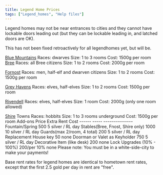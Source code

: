 ```yaml
---
title: Legend Home Prices
tags: ["Legend_homes", "Help files"]
---
```

Legend homes may not be near entrances to cities and they cannot have
lockable doors leading out (but they can be lockable leading in, and
latched doors are OK).

This has not been fixed retroactively for all legendhomes yet, but will
be.

[Blue Mountains](Blue_Mountains "wikilink") Races: dwarves Size: 1 to 3
rooms Cost: 1500g per room [Bree](Bree "wikilink") Races: all Bree
citizens Size: 1 to 2 rooms Cost: 2000g per room

[Fornost](Fornost "wikilink") Races: men, half-elf and dwarven citizens
Size: 1 to 2 rooms Cost: 1500g per room

[Grey Havens](Grey_Havens "wikilink") Races: elves, half-elves Size: 1
to 2 rooms Cost: 1500g per room

[Rivendell](Rivendell "wikilink") Races: elves, half-elves Size: 1 room
Cost: 2000g (only one room allowed)

[Shire](Shire "wikilink") Towns Races: hobbits Size: 1 to 3 rooms
underground Cost: 1500g per room Add-ons Price Extra Rent Cost ------
----- --------------- Fountain/Spring 500 5 silver / RL day
Stables(Bree, Fnost, Shire only) 1000 10 silver / RL day Guards(max
2/room, 4 total) 200 5 silver / RL day Replacement House key 50 none
Doorman or Valet as Keyholder 750 5 silver / RL day Decorative Item
(like desk) 200 none Lock Upgrades (10% - 100%) 200/per 10% none Please
note: You must be in a white-side-city to make your payments!

Base rent rates for legend homes are identical to hometown rent rates,
except that the first 2.5 gold per day in rent are "free".
 